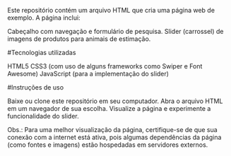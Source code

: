 Este repositório contém um arquivo HTML que cria uma página web de exemplo. A página inclui:

Cabeçalho com navegação e formulário de pesquisa.
Slider (carrossel) de imagens de produtos para animais de estimação.

#Tecnologias utilizadas

HTML5
CSS3 (com uso de alguns frameworks como Swiper e Font Awesome)
JavaScript (para a implementação do slider)

#Instruções de uso

Baixe ou clone este repositório em seu computador.
Abra o arquivo HTML em um navegador de sua escolha.
Visualize a página e experimente a funcionalidade do slider.

Obs.: Para uma melhor visualização da página, certifique-se de que sua conexão com a internet está ativa, pois algumas dependências da página (como fontes e imagens) estão hospedadas em servidores externos.
